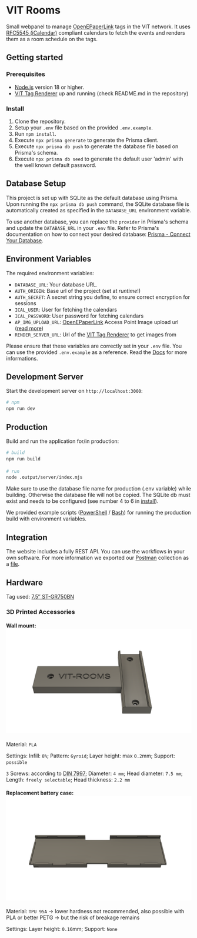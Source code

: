 # VIT Rooms

Small webpanel to manage [OpenEPaperLink](https://github.com/OpenEPaperLink/OpenEPaperLink) tags in the VIT network. It uses [RFC5545 (iCalendar)](https://www.rfc-editor.org/rfc/rfc5545) compliant calendars to fetch the events and renders them as a room schedule on the tags. 

## Getting started

### Prerequisites
- [Node.js](https://nodejs.org/) version 18 or higher.
- [VIT Tag Renderer](https://github.com/Renegade1912/vit-tag-renderer) up and running (check README.md in the repository)

### Install

1. Clone the repository.
2. Setup your `.env` file based on the provided `.env.example`.
3. Run `npm install`.
4. Execute `npx prisma generate` to generate the Prisma client.
5. Execute `npx prisma db push` to generate the database file based on Prisma's schema.
6. Execute `npx prisma db seed` to generate the default user 'admin' with the well known default password.

## Database Setup

This project is set up with SQLite as the default database using Prisma. Upon running the `npx prisma db push` command, the SQLite database file is automatically created as specified in the `DATABASE_URL` environment variable.

To use another database, you can replace the `provider` in Prisma's schema and update the `DATABASE_URL` in your `.env` file. Refer to Prisma's documentation on how to connect your desired database: [Prisma - Connect Your Database](https://www.prisma.io/docs/getting-started/setup-prisma/start-from-scratch/relational-databases/connect-your-database-typescript-postgresql).

## Environment Variables

The required environment variables:

- `DATABASE_URL`: Your database URL.
- `AUTH_ORIGIN`: Base url of the project (set at *runtime*!)
- `AUTH_SECRET`: A secret string you define, to ensure correct encryption for sessions
- `ICAL_USER`: User for fetching the calendars
- `ICAL_PASSWORD`: User password for fetching calendars
- `AP_IMG_UPLOAD_URL`: [OpenEPaperLink](https://github.com/OpenEPaperLink/OpenEPaperLink) Access Point Image upload url ([read more](https://github.com/OpenEPaperLink/OpenEPaperLink/wiki/Image-upload))
- `RENDER_SERVER_URL`: Url of the [VIT Tag Renderer](https://github.com/Renegade1912/vit-tag-renderer) to get images from

Please ensure that these variables are correctly set in your `.env` file. You can use the provided `.env.example` as a reference. Read the [Docs](https://nuxt.com/docs/guide/directory-structure/env) for more informations.

## Development Server

Start the development server on `http://localhost:3000`:

```bash
# npm
npm run dev
```

## Production

Build and run the application for/in production:

```bash
# build
npm run build

# run 
node .output/server/index.mjs
```

Make sure to use the database file name for production (.env variable) while building. Otherwise the database file will not be copied. The SQLite db must exist and needs to be configured (see number 4 to 6 in [install](#install)).

We provided example scripts ([PowerShell](run.production.ps1) / [Bash](run.production.sh)) for running the production build with environment variables.

## Integration
The website includes a fully REST API. You can use the workflows in your own software. For more information we exported our [Postman](https://www.postman.com/) collection as a [file](/VIT-Rooms.postman_collection.json). 

## Hardware
Tag used: [7.5″ ST-GR750BN](https://github.com/OpenEPaperLink/OpenEPaperLink/wiki/7.5%E2%80%B3-ST%E2%80%90GR750BN)

### 3D Printed Accessories
#### Wall mount: ![wall mount](./hardware/wall_mount/with_label/VIT-Rooms_wall_mount_with_label.png)

Material: `PLA`

Settings: Infill: `8%`; Pattern: `Gyroid`; Layer height: max `0.2`mm; Support: `possible`

`3` Screws: according to [DIN 7997](https://www.schrauben-lexikon.de/norm/DIN_7997.asp); Diameter: `4 mm`; Head diameter: `7.5 mm`; Length: `freely selectable`; Head thickness: `2.2 mm`

#### Replacement battery case: ![battery case](./hardware/battery_case/VIT-Rooms_battery_case.png)
Material: `TPU 95A` -> lower hardness not recommended, also possible with PLA or better PETG -> but the risk of breakage remains

Settings: Layer height: `0.16`mm; Support: `None` 

